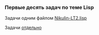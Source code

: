 ### Первые десять задач по теме Lisp

Задачи одним файлом [Nikulin-LT2.lisp](Nikulin-LT2.lisp)

Задачи [отдельно](/tasks)
